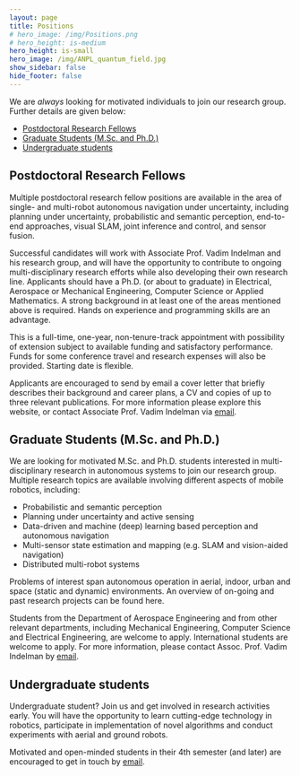 ```yaml
---
layout: page
title: Positions
# hero_image: /img/Positions.png
# hero_height: is-medium
hero_height: is-small
hero_image: /img/ANPL_quantum_field.jpg 
show_sidebar: false
hide_footer: false
---
```


<!-- # Positions -->
We are *always* looking for motivated individuals to join our research group. Further details are given below:
* [Postdoctoral Research Fellows](#Postdoctoral)
* [Graduate Students (M.Sc. and Ph.D.)](#GraduateStudents)
* [Undergraduate students](#underGraduateStudents)

## Postdoctoral Research Fellows
<div id="Postdoctoral"></div>
Multiple postdoctoral research fellow positions are available in the area of single- and multi-robot autonomous navigation under uncertainty, including planning under uncertainty,  probabilistic and semantic perception, end-to-end approaches, visual SLAM, joint inference and control, and sensor fusion.

Successful candidates will work with Associate Prof. Vadim Indelman and his research group, and will have the opportunity to contribute to ongoing multi-disciplinary research efforts while also developing their own research line. Applicants should have a Ph.D. (or about to graduate) in Electrical, Aerospace or Mechanical Engineering, Computer Science or Applied Mathematics. A strong background in at least one of the areas mentioned above is required. Hands on experience and programming skills are an advantage.

This is a full-time, one-year, non-tenure-track appointment with possibility of extension subject to available funding and satisfactory performance. Funds for some conference travel and research expenses will also be provided. Starting date is flexible.

Applicants are encouraged to send by email a cover letter that briefly describes their background and career plans, a CV and copies of up to three relevant publications. For more information please explore this website, or contact Associate Prof. Vadim Indelman via [email](mailto:vadim.indelman@technion.ac.il).


## Graduate Students (M.Sc. and Ph.D.)
<div id="GraduateStudents"></div>
We are looking for motivated M.Sc. and Ph.D. students interested in multi-disciplinary research in autonomous systems to join our research group. Multiple research topics are available involving different aspects of mobile robotics, including:

- Probabilistic and semantic perception
- Planning under uncertainty and active sensing
- Data-driven and machine (deep) learning based perception and autonomous navigation
- Multi-sensor state estimation and mapping (e.g. SLAM and vision-aided navigation)
- Distributed multi-robot systems

Problems of interest span autonomous operation in aerial, indoor, urban and space (static and dynamic) environments. An overview of on-going and past research projects can be found here.

Students from the Department of Aerospace Engineering and from other relevant departments, including Mechanical Engineering, Computer Science and Electrical Engineering, are welcome to apply. International students are welcome to apply. For more information, please contact Assoc. Prof. Vadim Indelman by [email](mailto:vadim.indelman@technion.ac.il).

## Undergraduate students 
<div id="underGraduateStudents"></div>
Undergraduate student? Join us and get involved in research activities early. You will have the opportunity to learn cutting-edge technology in robotics, participate in implementation of novel algorithms and conduct experiments with aerial and ground robots.

Motivated and open-minded students in their 4th semester (and later) are encouraged to get in touch  by [email](mailto:vadim.indelman@technion.ac.il).
